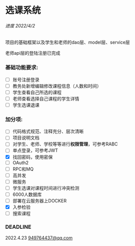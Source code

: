# 选课系统

###### 进度 2022/4/2

项目的基础框架以及学生和老师的dao层、model层、service层

老师api层的登陆注册已完成

### 基础功能要求:

- [ ] 账号注册登录
- [ ] 教务处新增编辑修改课程信息（人数和时间）
- [ ] 学生查看自己所选的课程
- [ ] 老师查看选择自己课程的学生详情
- [ ] 学生选课退课

### 加分项:

- [ ] 代码格式规范、注释充分、层次清晰
- [ ] 项目说明文档
- [ ] 对学生、老师、学校等等进行**权限管理**，可参考RABC
- [ ] 单点登录，可参考JWT
- [x] 找回密码，使用密保
- [ ] OAuth2
- [ ] RPC和MQ
- [ ] 高并发
- [ ] 微服务
- [ ] 学生选课对课程时间进行冲突检测
- [ ] 6000人数据库
- [ ] 部署在云服务器上DOCKER
- [x] 入参检验
- [ ] 搜索课程

### DEADLINE
2022.4.23   949764437@qq.com
